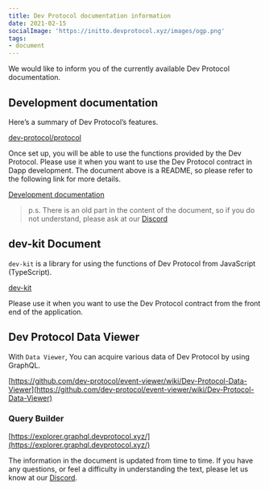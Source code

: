 ```yaml
---
title: Dev Protocol documentation information
date: 2021-02-15
socialImage: 'https://initto.devprotocol.xyz/images/ogp.png'
tags:
- document
---
```

We would like to inform you of the currently available Dev Protocol documentation.

## Development documentation

Here’s a summary of Dev Protocol’s features.

[dev-protocol/protocol](https://github.com/dev-protocol/protocol/blob/main/README.md)

Once set up, you will be able to use the functions provided by the Dev Protocol. Please use it when you want to use the Dev Protocol contract in Dapp development.
The document above is a README, so please refer to the following link for more details.

[Development documentation](https://docs.devprotocol.xyz/dev-protocol/)

> p.s. There is an old part in the content of the document, so if you do not understand, please ask at our [Discord](https://discord.gg/VwJp4KM)

## dev-kit Document

`dev-kit` is a library for using the functions of Dev Protocol from JavaScript (TypeScript).

[dev-kit](https://www.npmjs.com/package/@devprotocol/dev-kit)

Please use it when you want to use the Dev Protocol contract from the front end of the application.

## Dev Protocol Data Viewer

With `Data Viewer`, You can acquire various data of Dev Protocol by using GraphQL.

[https://github.com/dev-protocol/event-viewer/wiki/Dev-Protocol-Data-Viewer](https://github.com/dev-protocol/event-viewer/wiki/Dev-Protocol-Data-Viewer)

### Query Builder

[https://explorer.graphql.devprotocol.xyz/](https://explorer.graphql.devprotocol.xyz/)

The information in the document is updated from time to time. If you have any questions, or feel a difficulty in understanding the text, please let us know at our [Discord](https://discord.gg/VwJp4KM).